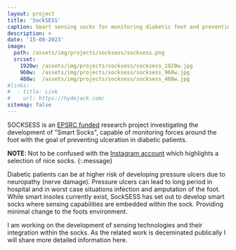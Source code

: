 ```yaml
---
layout: project
title: 'SockSESS'
caption: Smart sensing socks for monitoring diabetic feet and preventing ulceration.
description: >
date: '15-08-2023'
image: 
  path: /assets/img/projects/socksess/socksess.png
  srcset: 
    1920w: /assets/img/projects/socksess/socksess_1920w.jpg
    960w:  /assets/img/projects/socksess/socksess_960w.jpg
    480w:  /assets/img/projects/socksess/socksess_480w.jpg
#links:
#  - title: Link
#    url: https://hydejack.com/
sitemap: false
---
```


SOCKSESS is an [EPSRC funded](https://gow.epsrc.ukri.org/NGBOViewGrant.aspx?GrantRef=EP/X001059/1) research project investigating the development of "Smart Socks", capable of monitoring forces around the foot with the goal of preventing ulceration in diabetic patients. 

**NOTE**: Not to be confused with the [Instagram account](https://www.instagram.com/socksess/?hl=en) which highlights a selection of nice socks.
{:.message}

Diabetic patients can be at higher risk of developing pressure ulcers due to neuropathy (nerve damage). Pressure ulcers can lead to long period in hospital and in worst case situations infection and amputation of the foot. While smart insoles currently exist, SockSESS has set out to develop smart socks where sensing capabilities are embedded within the sock. Providing minimal change to the foots environment.

I am working on the development of sensing technologies and their integration within the socks. As the related work is deceminated publically I will share more detailed information here. 